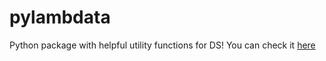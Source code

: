 # pylambdata
Python package with helpful utility functions for DS! You can check it [here](https://test.pypi.org/project/pylambdata-zarrina/)
